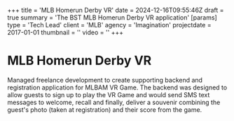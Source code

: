 +++
title = 'MLB Homerun Derby VR'
date = 2024-12-16T09:55:46Z
draft = true
summary = 'The BST MLB Homerun Derby VR application'
[params]
  type = 'Tech Lead'
  client = 'MLB'
  agency = 'Imagination'
  projectdate = 2017-01-01
  thumbnail = ''
  video = ''
+++
# MLB Homerun Derby VR

Managed freelance development to create supporting backend and registration application for MLBAM VR Game. The backend was designed to allow guests to sign up to play the VR Game and would send SMS text messages to welcome, recall and finally, deliver a souvenir combining the guest's photo (taken at registration) and their score from the game.
